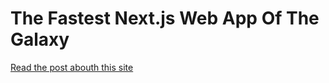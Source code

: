 # The Fastest Next.js Web App Of The Galaxy

[Read the post abouth this site](https://www.fullctx.dev/p/the-fastest-nextjs-react-website-of-the-galaxy)